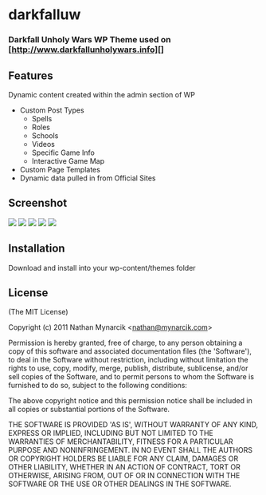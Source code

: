 # darkfalluw

### Darkfall Unholy Wars WP Theme used on [http://www.darkfallunholywars.info][]
  [http://www.darkfallunholywars.info]: http://www.darkfallunholywars.info

## Features

Dynamic content created within the admin section of WP

* Custom Post Types
  * Spells
  * Roles
  * Schools
  * Videos
  * Specific Game Info
  * Interactive Game Map
* Custom Page Templates
* Dynamic data pulled in from Official Sites

## Screenshot

![][1]
![][2]
![][3]
![][4]
![][5]

  [1]: https://raw.github.com/nmynarcik/darkfalluw/master/screenshot.png
  [2]: https://raw.github.com/nmynarcik/darkfalluw/master/screenshot2.png
  [3]: https://raw.github.com/nmynarcik/darkfalluw/master/screenshot3.png
  [4]: https://raw.github.com/nmynarcik/darkfalluw/master/screenshot4.png
  [5]: https://raw.github.com/nmynarcik/darkfalluw/master/screenshot5.png

## Installation

Download and install into your wp-content/themes folder

## License

(The MIT License)

Copyright (c) 2011 Nathan Mynarcik &lt;nathan@mynarcik.com&gt;

Permission is hereby granted, free of charge, to any person obtaining
a copy of this software and associated documentation files (the
'Software'), to deal in the Software without restriction, including
without limitation the rights to use, copy, modify, merge, publish,
distribute, sublicense, and/or sell copies of the Software, and to
permit persons to whom the Software is furnished to do so, subject to
the following conditions:

The above copyright notice and this permission notice shall be
included in all copies or substantial portions of the Software.

THE SOFTWARE IS PROVIDED 'AS IS', WITHOUT WARRANTY OF ANY KIND,
EXPRESS OR IMPLIED, INCLUDING BUT NOT LIMITED TO THE WARRANTIES OF
MERCHANTABILITY, FITNESS FOR A PARTICULAR PURPOSE AND NONINFRINGEMENT.
IN NO EVENT SHALL THE AUTHORS OR COPYRIGHT HOLDERS BE LIABLE FOR ANY
CLAIM, DAMAGES OR OTHER LIABILITY, WHETHER IN AN ACTION OF CONTRACT,
TORT OR OTHERWISE, ARISING FROM, OUT OF OR IN CONNECTION WITH THE
SOFTWARE OR THE USE OR OTHER DEALINGS IN THE SOFTWARE.
